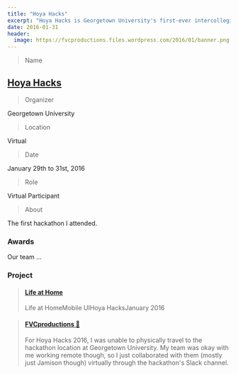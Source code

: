 ```yaml
---
title: "Hoya Hacks"
excerpt: "Hoya Hacks is Georgetown University's first-ever intercollegiate hackathon."
date: 2016-01-31
header:
  image: https://fvcproductions.files.wordpress.com/2016/01/banner.png
---
```


> Name

## <a title="Hoya Hacks" href="https://hoyahacks.com" target="_blank" rel="noopener">Hoya Hacks</a>

> Organizer

Georgetown University

> Location

Virtual

> Date

January 29th to 31st, 2016

> Role

Virtual Participant

> About

The first hackathon I attended.

### Awards

Our team ...

### Project

<blockquote class="embedly-card"><h4><a href="https://www.behance.net/gallery/35746593/Life-at-Home">Life at Home</a></h4><p>Life at HomeMobile UIHoya HacksJanuary 2016</p></blockquote>

<blockquote class="embedly-card"><h4><a href="https://fvcproductions.com/portfolio/life-at-home">FVCproductions 🍓</a></h4><p>For Hoya Hacks 2016, I was unable to physically travel to the hackathon location at Georgetown University. My team was okay with me working remote though, so I just collaborated with them (mostly just Jamison though) virtually through the hackathon's Slack channel.</p></blockquote>